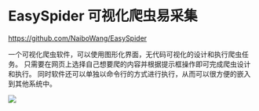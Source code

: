 # EasySpider 可视化爬虫易采集

https://github.com/NaiboWang/EasySpider

一个可视化爬虫软件，可以使用图形化界面，无代码可视化的设计和执行爬虫任务。
只需要在网页上选择自己想要爬的内容并根据提示框操作即可完成爬虫设计和执行。
同时软件还可以单独以命令行的方式进行执行，从而可以很方便的嵌入到其他系统中。

![](images/EasySpider.png)
